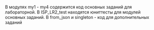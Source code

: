 В модулях my1 - my4 содержится код основных заданий для лабораторной. 
В ISP_LR2_test находятся юниттесты для модулей основных заданий. 
В from_json и singleton - код для дополнительных заданий
